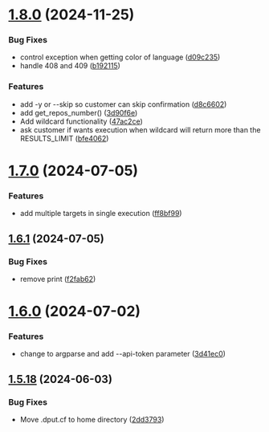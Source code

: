 # [1.8.0](https://github.com/ghfetch/ghfetch/compare/v1.7.0...v1.8.0) (2024-11-25)


### Bug Fixes

* control exception when getting color of language ([d09c235](https://github.com/ghfetch/ghfetch/commit/d09c23516032937503a4a786f8e52503d6a3b121))
* handle 408 and 409 ([b192115](https://github.com/ghfetch/ghfetch/commit/b192115c04e48d825287b99a73165b4f013076c0))


### Features

* add -y or --skip so customer can skip confirmation ([d8c6602](https://github.com/ghfetch/ghfetch/commit/d8c660270bb425cfaa1a15a5e252835eb621303d))
* add get_repos_number() ([3d90f6e](https://github.com/ghfetch/ghfetch/commit/3d90f6e002fbf23bb93554d3da820ad6104dea21))
* Add wildcard functionality ([47ac2ce](https://github.com/ghfetch/ghfetch/commit/47ac2ce621f099a16a16e366b1c40add09a3622f))
* ask customer if wants execution when wildcard will return more than the RESULTS_LIMIT ([bfe4062](https://github.com/ghfetch/ghfetch/commit/bfe4062fa29e3ec2fba4c21d515820f18a5e5ecb))



# [1.7.0](https://github.com/ghfetch/ghfetch/compare/v1.6.1...v1.7.0) (2024-07-05)


### Features

* add multiple targets in single execution ([ff8bf99](https://github.com/ghfetch/ghfetch/commit/ff8bf99aa0feb9766b54eb1ead78358181ea994d))



## [1.6.1](https://github.com/ghfetch/ghfetch/compare/v1.6.0...v1.6.1) (2024-07-05)


### Bug Fixes

* remove print ([f2fab62](https://github.com/ghfetch/ghfetch/commit/f2fab62218e17827e3823a36118141dba9b2a65d))



# [1.6.0](https://github.com/ghfetch/ghfetch/compare/v1.5.18...v1.6.0) (2024-07-02)


### Features

* change to argparse and add --api-token parameter ([3d41ec0](https://github.com/ghfetch/ghfetch/commit/3d41ec0464e164753b71b1aea5f3feaabb627cc6))



## [1.5.18](https://github.com/ghfetch/ghfetch/compare/v1.5.17...v1.5.18) (2024-06-03)


### Bug Fixes

* Move .dput.cf to home directory ([2dd3793](https://github.com/ghfetch/ghfetch/commit/2dd37936c5a05c7cee731e45e81092a81ccbf3a7))



